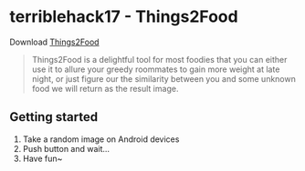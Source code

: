 # terriblehack17 - Things2Food

Download [Things2Food](https://github.com/jw4js/terriblehack17)

> Things2Food is a delightful tool for most foodies that you can either use it to allure your greedy roommates to gain more weight at late night, or just figure our the similarity between you and some unknown food we will return as the result image. 

## Getting started
1. Take a random image on Android devices
2. Push button and wait...
3. Have fun~
